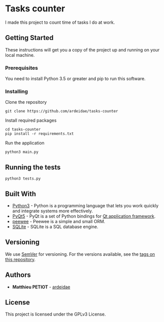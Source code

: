 # Tasks counter

I made this project to count time of tasks I do at work.

## Getting Started

These instructions will get you a copy of the project up and running on your local machine.

### Prerequisites

You need to install Python 3.5 or greater and pip to run this software.

### Installing

Clone the repository

```
git clone https://github.com/ardeidae/tasks-counter
```

Install required packages

```
cd tasks-counter
pip install -r requirements.txt
```

Run the application

```
python3 main.py
```

## Running the tests

```
python3 tests.py
```

## Built With

* [Python3](https://www.python.org/) - Python is a programming language that lets you work quickly and integrate systems more effectively.
* [PyQt5](https://www.riverbankcomputing.com/software/pyqt/intro) - PyQt is a set of Python bindings for [Qt application framework](https://www.qt.io/).
* [peewee](http://peewee.readthedocs.io/en/latest/) - Peewee is a simple and small ORM.
* [SQLite](https://www.sqlite.org/) - SQLite is a SQL database engine.

## Versioning

We use [SemVer](http://semver.org/) for versioning. For the versions available, see the [tags on this repository](https://github.com/ardeidae/tasks-counter/tags).

## Authors

* **Matthieu PETIOT** - [ardeidae](https://github.com/ardeidae)

## License

This project is licensed under the GPLv3 License.
